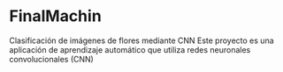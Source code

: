 # FinalMachin
Clasificación de imágenes de flores mediante CNN Este proyecto es una aplicación de aprendizaje automático que utiliza redes neuronales convolucionales (CNN)
